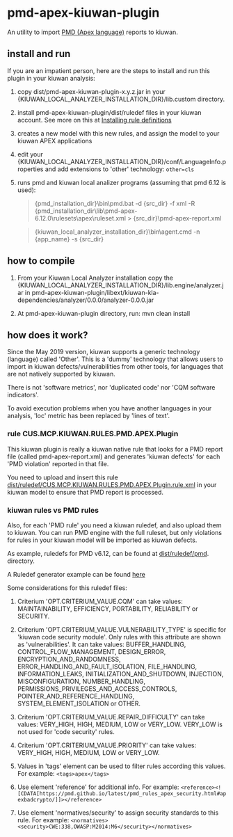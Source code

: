 # pmd-apex-kiuwan-plugin
An utility to import [PMD (Apex language)](https://pmd.github.io/latest/pmd_rules_apex.html) reports to kiuwan.

## install and run
If you are an impatient person, here are the steps to install and run this plugin in your kiuwan analysis:
1. copy dist/pmd-apex-kiuwan-plugin-x.y.z.jar in your {KIUWAN\_LOCAL\_ANALYZER\_INSTALLATION\_DIR}/lib.custom directory.

1. install pmd-apex-kiuwan-plugin/dist/ruledef files in your kiuwan account. See more on this at [Installing rule definitions](https://www.kiuwan.com/docs/display/K5/Installing+rule+definitions+created+with+Kiuwan+Rule+Developer)

1. creates a new model with this new rules, and assign the model to your kiuwan APEX applications

1. edit your {KIUWAN\_LOCAL\_ANALYZER\_INSTALLATION\_DIR}/conf/LanguageInfo.properties and add extensions to 'other' technology: ``other=cls``

1. runs pmd and kiuwan local analizer programs (assuming that pmd 6.12 is used):

	> {pmd\_installation\_dir}\\bin\\pmd.bat -d {src\_dir} -f xml -R {pmd\_installation\_dir\\lib\\pmd-apex-6.12.0\\rulesets\\apex\\ruleset.xml > {src_dir}\pmd-apex-report.xml
	
	> {kiuwan\_local\_analyzer\_installation\_dir}\\bin\\agent.cmd -n {app\_name} -s {src\_dir}



## how to compile
1. From your Kiuwan Local Analyzer installation copy the {KIUWAN\_LOCAL\_ANALYZER\_INSTALLATION\_DIR}/lib.engine/analyzer.jar in pmd-apex-kiuwan-plugin/libext/kiuwan-kla-dependencies/analyzer/0.0.0/analyzer-0.0.0.jar

1. At pmd-apex-kiuwan-plugin directory, run: 
	mvn clean install


## how does it work?
Since the May 2019 version, kiuwan supports a generic technology (language) called 'Other'.
This is a 'dummy' technology that allows users to import in kiuwan defects/vulnerabilities from other tools, for languages that are not natively supported by kiuwan.

There is not 'software metrics', nor 'duplicated code' nor 'CQM software indicators'.

To avoid execution problems when you have another languages in your analysis, 'loc' metric has been replaced by 'lines of text'.


### rule CUS.MCP.KIUWAN.RULES.PMD.APEX.Plugin
This kiuwan plugin is really a kiuwan native rule that looks for a PMD report file (called pmd-apex-report.xml) and generates 'kiuwan defects' for each 'PMD violation' reported in that file.

You need to upload and insert this rule [dist/ruledef/CUS.MCP.KIUWAN.RULES.PMD.APEX.Plugin.rule.xml](dist/ruledef/CUS.MCP.KIUWAN.RULES.PMD.APEX.Plugin.rule.xml) in your kiuwan model to ensure that PMD report is processed.

### kiuwan rules vs PMD rules
Also, for each 'PMD rule' you need a kiuwan ruledef, and also upload them to kiuwan.
You can run PMD engine with the full ruleset, but only violations for rules in your kiuwan model will be imported as kiuwan defects.

As example, ruledefs for PMD v6.12, can be found at [dist/ruledef/pmd](dist/ruledef/pmd). directory.

A Ruledef generator example can be found [here](src/main/java/mcp/kiuwan/rules/pmd/apex/RulesetGenerator.java)

Some considerations for this ruledef files:

1. Criterium 'OPT.CRITERIUM_VALUE.CQM' can take values: MAINTAINABILITY, EFFICIENCY, PORTABILITY, RELIABILITY or SECURITY.

1. Criterium 'OPT.CRITERIUM\_VALUE.VULNERABILITY\_TYPE' is specific for 'kiuwan code security module'. Only rules with this attribute are shown as 'vulnerabilities'. It can take values: BUFFER\_HANDLING, CONTROL\_FLOW\_MANAGEMENT, DESIGN\_ERROR, ENCRYPTION\_AND\_RANDOMNESS, ERROR\_HANDLING\_AND\_FAULT\_ISOLATION, FILE\_HANDLING, INFORMATION\_LEAKS, INITIALIZATION\_AND\_SHUTDOWN, INJECTION, MISCONFIGURATION, NUMBER\_HANDLING, PERMISSIONS\_PRIVILEGES\_AND\_ACCESS\_CONTROLS, POINTER\_AND\_REFERENCE\_HANDLING, SYSTEM\_ELEMENT\_ISOLATION or OTHER.

1. Criterium 'OPT.CRITERIUM\_VALUE.REPAIR\_DIFFICULTY' can take values: VERY\_HIGH, HIGH, MEDIUM, LOW or VERY\_LOW. VERY\_LOW is not used for 'code security' rules.

1. Criterium 'OPT.CRITERIUM\_VALUE.PRIORITY' can take values: VERY\_HIGH, HIGH, MEDIUM, LOW or VERY\_LOW.

1. Values in 'tags' element can be used to filter rules according this values. For example: ``<tags>apex</tags>``

1. Use element 'reference' for additional info. For example: ``<reference><![CDATA[https://pmd.github.io/latest/pmd_rules_apex_security.html#apexbadcrypto/]]></reference>``

1. Use element 'normatives/security' to assign security standards to this rule. For example: ``<normatives><security>CWE:338,OWASP:M2014:M6</security></normatives>``


